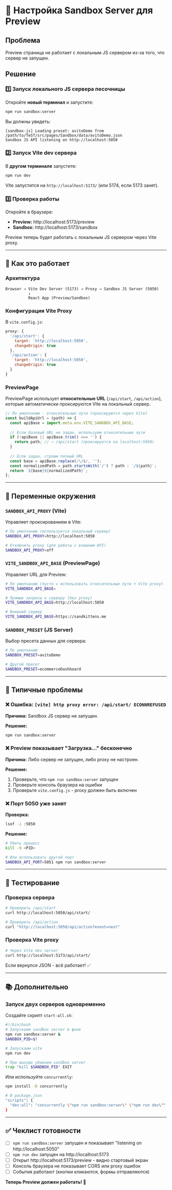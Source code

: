 # 🚀 Настройка Sandbox Server для Preview

## Проблема

Preview страница не работает с локальным JS сервером из-за того, что сервер не запущен.

## Решение

### 1️⃣ Запуск локального JS сервера песочницы

Откройте **новый терминал** и запустите:

```bash
npm run sandbox:server
```

Вы должны увидеть:
```
[sandbox-js] Loading preset: avitoDemo from /path/to/TeST/src/pages/Sandbox/data/avitoDemo.json
Sandbox JS API listening on http://localhost:5050
```

### 2️⃣ Запуск Vite dev сервера

В **другом терминале** запустите:

```bash
npm run dev
```

Vite запустится на `http://localhost:5173/` (или 5174, если 5173 занят).

### 3️⃣ Проверка работы

Откройте в браузере:
- **Preview:** http://localhost:5173/preview
- **Sandbox:** http://localhost:5173/sandbox

Preview теперь будет работать с локальным JS сервером через Vite proxy.

---

## 🔧 Как это работает

### Архитектура

```
Browser → Vite Dev Server (5173) → Proxy → Sandbox JS Server (5050)
          ↓
          React App (Preview/Sandbox)
```

### Конфигурация Vite Proxy

В `vite.config.js`:

```javascript
proxy: {
  '/api/start': {
    target: 'http://localhost:5050',
    changeOrigin: true
  },
  '/api/action': {
    target: 'http://localhost:5050',
    changeOrigin: true
  }
}
```

### PreviewPage

PreviewPage использует **относительные URL** (`/api/start`, `/api/action`), которые автоматически проксируются Vite на локальный сервер.

```javascript
// По умолчанию - относительные пути (проксируются через Vite)
const buildApiUrl = (path) => {
  const apiBase = import.meta.env.VITE_SANDBOX_API_BASE;
  
  // Если базовый URL не задан, используем относительные пути
  if (!apiBase || apiBase.trim() === '') {
    return path; // → /api/start (проксируется на localhost:5050)
  }
  
  // Если задан, строим полный URL
  const base = apiBase.replace(/\/$/, '');
  const normalizedPath = path.startsWith('/') ? path : `/${path}`;
  return `${base}${normalizedPath}`;
};
```

---

## 🎯 Переменные окружения

### `SANDBOX_API_PROXY` (Vite)

Управляет проксированием в Vite:

```bash
# По умолчанию (используется локальный сервер)
SANDBOX_API_PROXY=http://localhost:5050

# Отключить proxy (для работы с внешним API)
SANDBOX_API_PROXY=off
```

### `VITE_SANDBOX_API_BASE` (PreviewPage)

Управляет URL для Preview:

```bash
# По умолчанию (пусто = использовать относительные пути + Vite proxy)
VITE_SANDBOX_API_BASE=

# Прямые запросы к серверу (без proxy)
VITE_SANDBOX_API_BASE=http://localhost:5050

# Внешний сервер
VITE_SANDBOX_API_BASE=https://sandkittens.me
```

### `SANDBOX_PRESET` (JS Server)

Выбор пресета данных для сервера:

```bash
# По умолчанию
SANDBOX_PRESET=avitoDemo

# Другой пресет
SANDBOX_PRESET=ecommerceDashboard
```

---

## 📝 Типичные проблемы

### ❌ Ошибка: `[vite] http proxy error: /api/start/ ECONNREFUSED`

**Причина:** Sandbox JS сервер не запущен.

**Решение:**
```bash
npm run sandbox:server
```

### ❌ Preview показывает "Загрузка..." бесконечно

**Причина:** Либо сервер не запущен, либо proxy не настроен.

**Решение:**
1. Проверьте, что `npm run sandbox:server` запущен
2. Проверьте консоль браузера на ошибки
3. Проверьте `vite.config.js` - proxy должен быть включен

### ❌ Порт 5050 уже занят

**Проверка:**
```bash
lsof -i :5050
```

**Решение:**
```bash
# Убить процесс
kill -9 <PID>

# Или использовать другой порт
SANDBOX_API_PORT=5051 npm run sandbox:server
```

---

## 🧪 Тестирование

### Проверка сервера

```bash
# Проверить /api/start
curl http://localhost:5050/api/start/

# Проверить /api/action
curl "http://localhost:5050/api/action?event=next"
```

### Проверка Vite proxy

```bash
# Через Vite dev server
curl http://localhost:5173/api/start/
```

Если вернулся JSON - всё работает! ✅

---

## 📚 Дополнительно

### Запуск двух серверов одновременно

Создайте скрипт `start-all.sh`:

```bash
#!/bin/bash
# Запускаем sandbox server в фоне
npm run sandbox:server &
SANDBOX_PID=$!

# Запускаем vite
npm run dev

# При выходе убиваем sandbox server
trap "kill $SANDBOX_PID" EXIT
```

Или используйте `concurrently`:

```bash
npm install -D concurrently

# В package.json
"scripts": {
  "dev:all": "concurrently \"npm run sandbox:server\" \"npm run dev\""
}
```

---

## ✅ Чеклист готовности

- [ ] `npm run sandbox:server` запущен и показывает "listening on http://localhost:5050"
- [ ] `npm run dev` запущен на http://localhost:5173
- [ ] Открыт http://localhost:5173/preview - видно стартовый экран
- [ ] Консоль браузера не показывает CORS или proxy ошибок
- [ ] События работают (кнопки кликаются, формы отправляются)

**Теперь Preview должен работать! 🎉**
